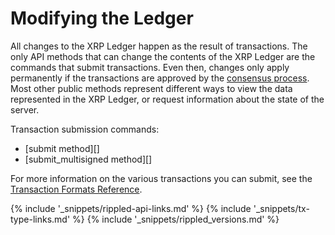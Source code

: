# Modifying the Ledger

All changes to the XRP Ledger happen as the result of transactions. The only API methods that can change the contents of the XRP Ledger are the commands that submit transactions. Even then, changes only apply permanently if the transactions are approved by the [consensus process](consensus.html). Most other public methods represent different ways to view the data represented in the XRP Ledger, or request information about the state of the server.

Transaction submission commands:

- [submit method][]
- [submit_multisigned method][]

For more information on the various transactions you can submit, see the [Transaction Formats Reference](transaction-formats.html).

<!--{# common link defs #}-->
{% include '_snippets/rippled-api-links.md' %}
{% include '_snippets/tx-type-links.md' %}
{% include '_snippets/rippled_versions.md' %}
